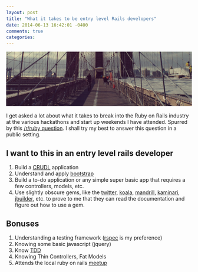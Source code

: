 ```yaml
---
layout: post
title: "What it takes to be entry level Rails developers"
date: 2014-06-13 16:42:01 -0400
comments: true
categories: 
---
```


<img src="/images/bridge.jpg" title="What it takes to be entry level Rails developers" />

I get asked a lot about what it takes to break into the Ruby on Rails industry at the various hackathons and start up weekends I have attended.  Spurred by this [/r/ruby question](http://www.reddit.com/r/ruby/comments/282n9k/what_ruby_skills_are_essential_for_an_entrylevel/).  I shall try my best to answer this question in a public setting.

## I want to this in an entry level rails developer
1. Build a [CRUDL](http://en.wikipedia.org/wiki/Create,_read,_update_and_delete) application
1. Understand and apply [bootstrap](http://getbootstrap.com/)
1. Build a to-do application or any simple super basic app that requires a few controllers, models, etc.
1. Use slightly obscure gems, like the [twitter](https://github.com/sferik/twitter), [koala](https://github.com/arsduo/koala), [mandrill](https://rubygems.org/gems/mandrill-api), [kaminari](https://github.com/amatsuda/kaminari), [jbuilder](https://github.com/rails/jbuilder), etc. to prove to me that they can read the documentation and figure out how to use a gem.

## Bonuses
1. Understanding a testing framework ([rspec](https://github.com/rspec/rspec-rails) is my preference)
1. Knowing some basic javascript (jquery)
1. Know [TDD](http://en.wikipedia.org/wiki/Test-driven_development)
1. Knowing Thin Controllers, Fat Models
1. Attends the local ruby on rails [meetup](http://meetup.com)

